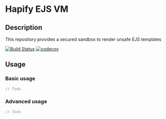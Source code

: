 # Hapify EJS VM

## Description

This repository provides a secured sandbox to render unsafe EJS templates

[![Build Status](https://travis-ci.org/hapify/ejs-vm.svg?branch=master)](https://travis-ci.org/hapify/ejs-vm) [![codecov](https://codecov.io/gh/hapify/ejs-vm/branch/master/graph/badge.svg)](https://codecov.io/gh/hapify/ejs-vm)

## Usage

### Basic usage

```typescript
// Todo
```

### Advanced usage

```typescript
// Todo
```

